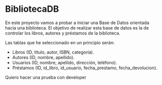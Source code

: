 # BibliotecaDB

En este proyecto vamos a probar a iniciar una Base de Datos orientada hacia una biblioteca. El objetivo de realizar esta base de datos es la de controlar los libros, autores y préstamos de la biblioteca.

Las tablas que he seleccionado en un principio serán:
- Libros (ID, título, autor, ISBN, categoría).
- Autores (ID, nombre, apellido).
- Usuarios (ID, nombre, apellido, dirección, teléfono).
- Préstamos (ID, id_libro, id_usuario, fecha_prestamo, fecha_devolucion).


Quiero hacer una prueba con developer